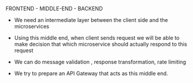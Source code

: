 FRONTEND - MIDDLE-END - BACKEND

- We need an intermediate layer between the client side and the microservices

- Using this middle end, when client sends request we will be able to make decision that which microservice should actually respond to this request

- We can do message validation , response transformation, rate limiting

- We try to prepare an API Gateway that acts as this middle end.

